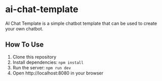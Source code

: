 # ai-chat-template

AI Chat Template is a simple chatbot template that can be used to create your own chatbot.

## How To Use

1. Clone this repository
2. Install dependencies: `npm install`
3. Run the server: `npm run dev`
4. Open http://localhost:8080 in your browser
